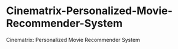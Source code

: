 # Cinematrix-Personalized-Movie-Recommender-System
Cinematrix: Personalized Movie Recommender System
